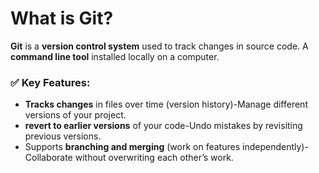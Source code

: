 ## <h1>What is Git?</h1>

**Git** is a **version control system** used to track changes in source code.
A **command line tool** installed locally on a computer.

### ✅ Key Features:
- **Tracks changes** in files over time (version history)-Manage different versions of your project.
- **revert to earlier versions** of your code-Undo mistakes by revisiting previous versions.
- Supports **branching and merging** (work on features independently)-Collaborate without overwriting each other’s work.
